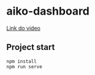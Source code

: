 # aiko-dashboard

[Link do video](https://youtu.be/IGTR5N_8UtI)

## Project start

```
npm install
npm run serve
```
